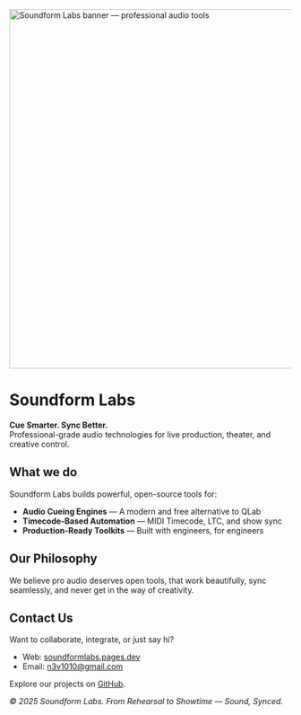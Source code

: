 <!-- Social Banner -->
<img src="https://github.com/user-attachments/assets/7af07c23-cd83-4b0d-b019-e77945090c46" alt="Soundform Labs banner — professional audio tools" width="640" />

# Soundform Labs

**Cue Smarter. Sync Better.**  
Professional-grade audio technologies for live production, theater, and creative control.

## What we do

Soundform Labs builds powerful, open-source tools for:

- **Audio Cueing Engines** — A modern and free alternative to QLab
- **Timecode-Based Automation** — MIDI Timecode, LTC, and show sync
- **Production-Ready Toolkits** — Built with engineers, for engineers

## Our Philosophy

We believe pro audio deserves open tools, that work beautifully, sync seamlessly,
and never get in the way of creativity.

## Contact Us

Want to collaborate, integrate, or just say hi?

- Web: [soundformlabs.pages.dev](https://soundformlabs.pages.dev)
- Email: [n3v1010@gmail.com](mailto:n3v1010@gmail.com) <!-- hello@soundformlabs.com](mailto:hello@soundformlabs.com) -->
<!--- Discord: [Soundform Labs]()-->
<!--- Instagram: [@soundformlabs]()-->

Explore our projects on [GitHub](https://github.com/orgs/Soundform-Labs/repositories).

_© 2025 Soundform Labs. From Rehearsal to Showtime — Sound, Synced._
